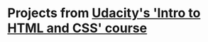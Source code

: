 # Projects from [Udacity's 'Intro to HTML and CSS' course](https://www.udacity.com/course/intro-to-html-and-css--ud304)
